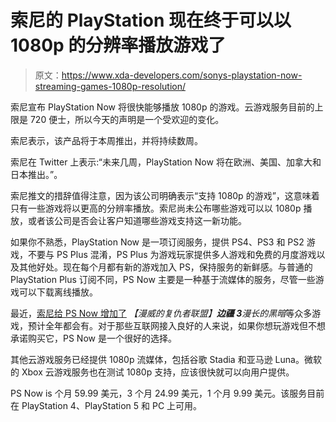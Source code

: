 # 索尼的 PlayStation 现在终于可以以 1080p 的分辨率播放游戏了

> 原文：<https://www.xda-developers.com/sonys-playstation-now-streaming-games-1080p-resolution/>

索尼宣布 PlayStation Now 将很快能够播放 1080p 的游戏。云游戏服务目前的上限是 720 便士，所以今天的声明是一个受欢迎的变化。

索尼表示，该产品将于本周推出，并将持续数周。

索尼在 Twitter 上表示:“未来几周，PlayStation Now 将在欧洲、美国、加拿大和日本推出。”。

索尼推文的措辞值得注意，因为该公司明确表示“支持 1080p 的游戏”，这意味着只有一些游戏将以更高的分辨率播放。索尼尚未公布哪些游戏可以以 1080p 播放，或者该公司是否会让客户知道哪些游戏支持这一新功能。

如果你不熟悉，PlayStation Now 是一项订阅服务，提供 PS4、PS3 和 PS2 游戏，不要与 PS Plus 混淆，PS Plus 为游戏玩家提供多人游戏和免费的月度游戏以及其他好处。现在每个月都有新的游戏加入 PS，保持服务的新鲜感。与普通的 PlayStation Plus 订阅不同，PS Now 主要是一种基于流媒体的服务，尽管一些游戏可以下载离线播放。

最近，[索尼给 PS Now 增加了](https://www.xda-developers.com/sony-ps-now-april-update/) *【漫威的复仇者联盟】**边疆 3**漫长的黑暗*等众多游戏，预计全年都会有。对于那些互联网接入良好的人来说，如果你想玩游戏但不想承诺购买它，PS Now 是一个很好的选择。

其他云游戏服务已经提供 1080p 流媒体，包括谷歌 Stadia 和亚马逊 Luna。微软的 Xbox 云游戏服务也在测试 1080p 支持，应该很快就可以向用户提供。

PS Now is 个月 59.99 美元，3 个月 24.99 美元，1 个月 9.99 美元。该服务目前在 PlayStation 4、PlayStation 5 和 PC 上可用。